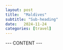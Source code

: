 ```yaml
---
layout: post
title:  "Maldives"
subtitle: "Sub-heading"
date:   2024-11-24
categories: [travel]
---
```


--- CONTENT ---